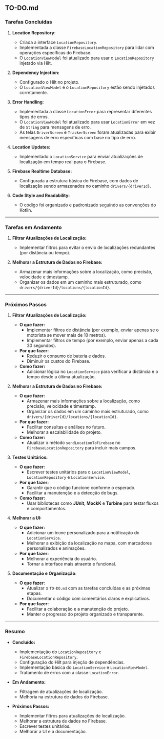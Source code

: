 ## TO-DO.md

### **Tarefas Concluídas**

1. **Location Repository:**
    - Criada a interface `LocationRepository`.
    - Implementada a classe `FirebaseLocationRepository` para lidar com operações específicas do Firebase.
    - O `LocationViewModel` foi atualizado para usar o `LocationRepository` injetado via Hilt.

2. **Dependency Injection:**
    - Configurado o Hilt no projeto.
    - O `LocationViewModel` e o `LocationRepository` estão sendo injetados corretamente.

3. **Error Handling:**
    - Implementada a classe `LocationError` para representar diferentes tipos de erros.
    - O `LocationViewModel` foi atualizado para usar `LocationError` em vez de `String` para mensagens de erro.
    - As telas `DriverScreen` e `TrackerScreen` foram atualizadas para exibir mensagens de erro específicas com base no tipo de erro.

4. **Location Updates:**
    - Implementado o `LocationService` para enviar atualizações de localização em tempo real para o Firebase.

5. **Firebase Realtime Database:**
    - Configurada a estrutura básica do Firebase, com dados de localização sendo armazenados no caminho `drivers/{driverId}`.

6. **Code Style and Readability:**
    - O código foi organizado e padronizado seguindo as convenções do Kotlin.

---

### **Tarefas em Andamento**

1. **Filtrar Atualizações de Localização:**
    - Implementar filtros para evitar o envio de localizações redundantes (por distância ou tempo).

2. **Melhorar a Estrutura de Dados no Firebase:**
    - Armazenar mais informações sobre a localização, como precisão, velocidade e timestamp.
    - Organizar os dados em um caminho mais estruturado, como `drivers/{driverId}/locations/{locationId}`.

---

### **Próximos Passos**

1. **Filtrar Atualizações de Localização:**
    - **O que fazer:**
        - Implementar filtros de distância (por exemplo, enviar apenas se o motorista se mover mais de 10 metros).
        - Implementar filtros de tempo (por exemplo, enviar apenas a cada 30 segundos).
    - **Por que fazer:**
        - Reduzir o consumo de bateria e dados.
        - Diminuir os custos do Firebase.
    - **Como fazer:**
        - Adicionar lógica no `LocationService` para verificar a distância e o tempo desde a última atualização.

2. **Melhorar a Estrutura de Dados no Firebase:**
    - **O que fazer:**
        - Armazenar mais informações sobre a localização, como precisão, velocidade e timestamp.
        - Organizar os dados em um caminho mais estruturado, como `drivers/{driverId}/locations/{locationId}`.
    - **Por que fazer:**
        - Facilitar consultas e análises no futuro.
        - Melhorar a escalabilidade do projeto.
    - **Como fazer:**
        - Atualizar o método `sendLocationToFirebase` no `FirebaseLocationRepository` para incluir mais campos.

3. **Testes Unitários:**
    - **O que fazer:**
        - Escrever testes unitários para o `LocationViewModel`, `LocationRepository` e `LocationService`.
    - **Por que fazer:**
        - Garantir que o código funcione conforme o esperado.
        - Facilitar a manutenção e a detecção de bugs.
    - **Como fazer:**
        - Usar bibliotecas como **JUnit**, **MockK** e **Turbine** para testar fluxos e comportamentos.

4. **Melhorar a UI:**
    - **O que fazer:**
        - Adicionar um ícone personalizado para a notificação do `LocationService`.
        - Melhorar a exibição da localização no mapa, com marcadores personalizados e animações.
    - **Por que fazer:**
        - Melhorar a experiência do usuário.
        - Tornar a interface mais atraente e funcional.

5. **Documentação e Organização:**
    - **O que fazer:**
        - Atualizar o `TO-DO.md` com as tarefas concluídas e as próximas etapas.
        - Documentar o código com comentários claros e explicativos.
    - **Por que fazer:**
        - Facilitar a colaboração e a manutenção do projeto.
        - Manter o progresso do projeto organizado e transparente.

---

### **Resumo**

- **Concluído:**
    - Implementação do `LocationRepository` e `FirebaseLocationRepository`.
    - Configuração do Hilt para injeção de dependências.
    - Implementação básica do `LocationService` e `LocationViewModel`.
    - Tratamento de erros com a classe `LocationError`.

- **Em Andamento:**
    - Filtragem de atualizações de localização.
    - Melhoria na estrutura de dados do Firebase.

- **Próximos Passos:**
    - Implementar filtros para atualizações de localização.
    - Melhorar a estrutura de dados no Firebase.
    - Escrever testes unitários.
    - Melhorar a UI e a documentação.